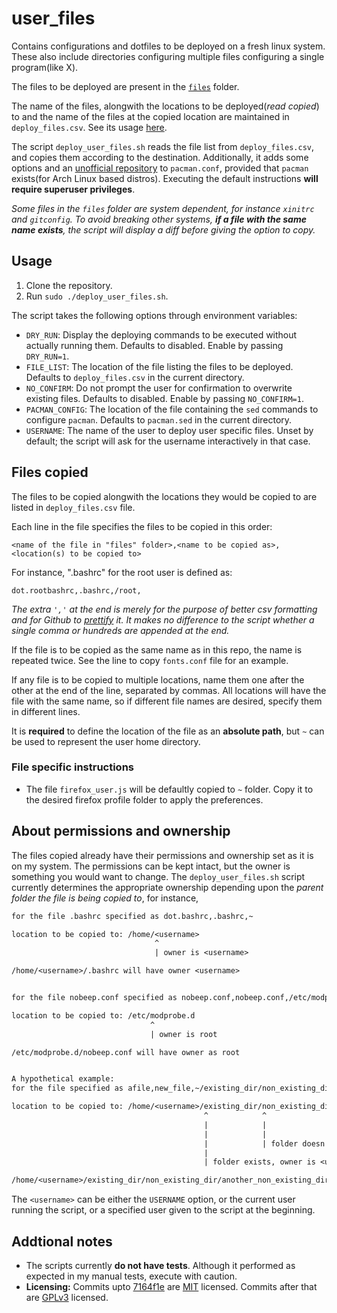 # user_files

Contains configurations and dotfiles to be deployed on a fresh linux system.
These also include directories configuring multiple files configuring a single
program(like X).

The files to be deployed are present in the
[`files`](https://github.com/RoyARG02/user_files/tree/master/files) folder.

The name of the files, alongwith the locations to be deployed(_read copied_) to
and the name of the files at the copied location are maintained in
`deploy_files.csv`. See its usage
[here](https://github.com/RoyARG02/user_files#files-copied).

The script `deploy_user_files.sh` reads the file list from `deploy_files.csv`,
and copies them according to the destination. Additionally, it adds some options
and an [unofficial repository](https://royarg02.github.io/royarg-repo) to
`pacman.conf`, provided that `pacman` exists(for Arch Linux based distros).
Executing the default instructions **will require superuser privileges**.

_Some files in the `files` folder are system dependent, for instance `xinitrc`
and `gitconfig`. To avoid breaking other systems, **if a file with the same name
exists**, the script will display a diff before giving the option to copy._

## Usage

  1. Clone the repository.
  2. Run `sudo ./deploy_user_files.sh`.

The script takes the following options through environment variables:

- `DRY_RUN`: Display the deploying commands to be executed without actually
running them. Defaults to disabled. Enable by passing `DRY_RUN=1`.
- `FILE_LIST`: The location of the file listing the files to be deployed.
Defaults to `deploy_files.csv` in the current directory.
- `NO_CONFIRM`: Do not prompt the user for confirmation to overwrite existing
files. Defaults to disabled. Enable by passing `NO_CONFIRM=1`.
- `PACMAN_CONFIG`: The location of the file containing the `sed` commands to
configure `pacman`. Defaults to `pacman.sed` in the current directory.
- `USERNAME`: The name of the user to deploy user specific files. Unset by
default; the script will ask for the username interactively in that case.

## Files copied

The files to be copied alongwith the locations they would be copied to are
listed in `deploy_files.csv` file.

Each line in the file specifies the files to be copied in this order:

`<name of the file in "files" folder>,<name to be copied as>,<location(s) to be copied to>`

For instance, ".bashrc" for the root user is defined as:

`dot.rootbashrc,.bashrc,/root,`

_The extra `','` at the end is merely for the purpose of better csv formatting
and for Github to
[prettify](https://github.com/RoyARG02/user_files/blob/master/deploy_files.csv)
it. It makes no difference to the script whether a single comma or hundreds are
appended at the end._

If the file is to be copied as the same name as in this repo, the name is
repeated twice. See the line to copy `fonts.conf` file for an example.

If any file is to be copied to multiple locations, name them one after the other
at the end of the line, separated by commas. All locations will have the file
with the same name, so if different file names are desired, specify them in
different lines.

It is **required** to define the location of the file as an **absolute path**,
but `~` can be used to represent the user home directory.

### File specific instructions

- The file `firefox_user.js` will be defaultly copied to `~` folder.  Copy it to
the desired firefox profile folder to apply the preferences.

## About permissions and ownership

The files copied already have their permissions and ownership set as it is on my
system. The permissions can be kept intact, but the owner is something you would
want to change. The `deploy_user_files.sh` script currently determines the
appropriate ownership depending upon the _parent folder the file is being copied
to_, for instance,

```txt
for the file .bashrc specified as dot.bashrc,.bashrc,~

location to be copied to: /home/<username>
                                ^
                                | owner is <username>

/home/<username>/.bashrc will have owner <username>


for the file nobeep.conf specified as nobeep.conf,nobeep.conf,/etc/modprobe.d

location to be copied to: /etc/modprobe.d
                               ^
                               | owner is root

/etc/modprobe.d/nobeep.conf will have owner as root


A hypothetical example:
for the file specified as afile,new_file,~/existing_dir/non_existing_dir/another_non_existing_dir

location to be copied to: /home/<username>/existing_dir/non_existing_dir/another_non_existing_dir
                                           ^            ^                ^
                                           |            |                | folder doesn't exist, check parent dir
                                           |            |
                                           |            | folder doesn't exist, check parent dir
                                           |
                                           | folder exists, owner is <username>

/home/<username>/existing_dir/non_existing_dir/another_non_existing_dir/new_file will have owner as <username>
```

The `<username>` can be either the `USERNAME` option, or the current user
running the script, or a specified user given to the script at the beginning.

## Addtional notes

- The scripts currently **do not have tests**. Although it performed as expected
in my manual tests, execute with caution.
- **Licensing:** Commits upto
[7164f1e](https://github.com/RoyARG02/user_files/commit/7164f1edc6e290e34102763a5369ce4803fefd83)
are [MIT](https://opensource.org/licenses/MIT) licensed. Commits after that
are [GPLv3](https://www.gnu.org/licenses/gpl-3.0.html) licensed.
